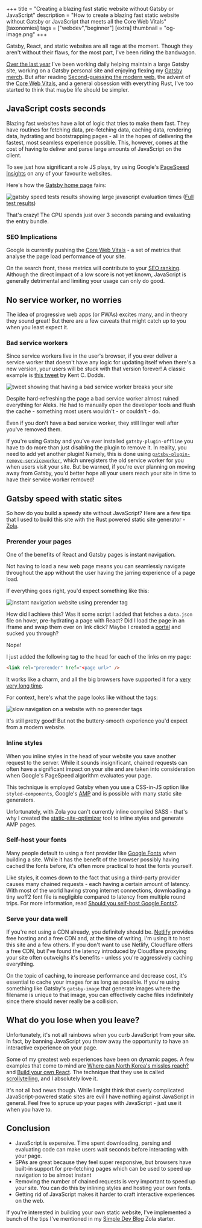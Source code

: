 +++
title = "Creating a blazing fast static website without Gatsby or JavaScript"
description = "How to create a blazing fast static website without Gatsby or JavaScript that meets all the Core Web Vitals"
[taxonomies]
tags = ["webdev","beginner"]
[extra]
thumbnail = "og-image.png"
+++

Gatsby, React, and static websites are all rage at the moment. Though they aren't without their flaws, for the most part, I've been riding the bandwagon.

[Over the last year](https://github.com/gatsbyjs/gatsby/pull/12693) I've been working daily helping maintain a large Gatsby site,
working on a Gatsby personal site and enjoying flexing my [Gatsby merch](https://store.gatsbyjs.org/).
But after reading [Second-guessing the modern web](https://macwright.org/2020/05/10/spa-fatigue.html), the advent of the [Core Web Vitals](https://web.dev/vitals/), and a general obsession with everything Rust,
I've too started to think that maybe life should be simpler.

## JavaScript costs seconds

Blazing fast websites have a lot of logic that tries to make them fast.
They have routines for fetching data, pre-fetching data, caching data, rendering data, hydrating and bootstrapping pages - all in the hopes of delivering the fastest, most seamless experience possible.
This, however, comes at the cost of having to deliver and parse large amounts of JavaScript on the client.

To see just how significant a role JS plays, try using Google's [PageSpeed Insights](https://developers.google.com/speed/docs/insights/v5/about) on any of your favourite websites.

Here's how the [Gatsby home page](https://gatsbyjs.org) fairs:

![gatsby speed tests results showing large javascript evaluation times](./gatsby-speed-test.png)
([Full test results](https://developers.google.com/speed/pagespeed/insights/?url=https%3A%2F%2Fwww.gatsbyjs.org%2F))

That's crazy! The CPU spends just over 3 seconds parsing and evaluating the entry bundle.

### SEO Implications

Google is currently pushing the [Core Web Vitals](https://web.dev/vitals/#core-web-vitals) - a set of metrics that analyse the page load performance of your site.

On the search front, these metrics will contribute to your [SEO ranking](https://www.searchenginejournal.com/googles-core-web-vitals-ranking-signal/370719/).
Although the direct impact of a low score is not yet known, JavaScript is generally detrimental and limiting your usage can only do good.

## No service worker, no worries

The idea of progressive web apps (or PWAs) excites many, and in theory they sound great!
But there are a few caveats that might catch up to you when you least expect it.

### Bad service workers

Since service workers live in the user's browser, if you ever deliver a service worker that doesn't have any logic for updating itself when there's a new version, your users will be stuck with that version forever! A classic example is [this tweet](https://twitter.com/kentcdodds/status/1053241715153227777) by Kent C. Dodds.

![tweet showing that having a bad service worker breaks your site](./bad-service-worker.png)

Despite hard-refreshing the page a bad service worker almost ruined everything for Aleks. He had to manually open the developer tools and flush the cache - something most users wouldn't - or couldn't - do.

Even if you don't have a bad service worker, they still linger well after you've removed them.

If you're using Gatsby and you've ever installed `gatsby-plugin-offline` you have to do more than just disabling the plugin to remove it.
In reality, you need to add yet another plugin! Namely, this is done using [`gatsby-plugin-remove-serviceworker`](https://www.npmjs.com/package/gatsby-plugin-remove-serviceworker), which unregisters the old service worker for you when users visit your site.
But be warned, if you're ever planning on moving away from Gatsby, you'd better hope all your users reach your site in time to have their service worker removed!

## Gatsby speed with static sites

So how do you build a speedy site without JavaScript? Here are a few tips that I used to build this site with the Rust powered static site generator - [Zola](https://www.getzola.org/).

### Prerender your pages

One of the benefits of React and Gatsby pages is instant navigation.

Not having to load a new web page means you can seamlessly navigate throughout the app without the user having the jarring experience of a page load.

If everything goes right, you'd expect something like this:

![instant navigation website using prerender tag](./prerender.gif)

How did I achieve this?
Was it some script I added that fetches a `data.json` file on hover, pre-hydrating a page with React?
Did I load the page in an iframe and swap them over on link click?
Maybe I created a [portal](https://web.dev/hands-on-portals/) and sucked you through?

Nope!

I just added the following tag to the head for each of the links on my page:

```html
<link rel="prerender" href="<page url>" />
```

It works like a charm, and all the big browsers have supported it for a [very very long time](https://caniuse.com/#feat=link-rel-prerender).

For context, here's what the page looks like without the tags:

![slow navigation on a website with no prerender tags](./no-prerender.gif)

It's still pretty good! But not the buttery-smooth experience you'd expect from a modern website.

### Inline styles

When you inline styles in the head of your website you save another request to the server.
While it sounds insignificant, chained requests can often have a significant impact on your site and are taken into consideration when Google's PageSpeed algorithm evaluates your page.

This technique is employed Gatsby when you use a CSS-in-JS option like `styled-components`, Google's [AMP](https://amp.dev/) and is possible with many static site generators.

Unfortunately, with Zola you can't currently inline compiled SASS - that's why I created the [static-site-optimizer](https://github.com/bennetthardwick/static-site-optimizer) tool to inline styles and generate AMP pages.

### Self-host your fonts

Many people default to using a font provider like [Google Fonts](https://fonts.google.com/) when building a site.
While it has the benefit of the browser possibly having cached the fonts before, it's often more practical to host the fonts yourself.

Like styles, it comes down to the fact that using a third-party provider causes many chained requests - each having a certain amount of latency. With most of the world having strong internet connections, downloading a tiny woff2 font file is negligible compared to latency from multiple round trips. For more information, read [Should you self-host Google Fonts?](https://www.tunetheweb.com/blog/should-you-self-host-google-fonts/).

### Serve your data well

If you're not using a CDN already, you definitely should be.
[Netlify](https://www.netlify.com/) provides free hosting and a free CDN and, at the time of writing, I'm using it to host this site and a few others.
If you don't want to use Netlify, Cloudflare offers a free CDN, but I've found the latency introduced by Cloudflare proxying your site often outweighs it's benefits - unless you're aggressively caching everything.

On the topic of caching, to increase performance and decrease cost, it's essential to cache your images for as long as possible.
If you're using something like Gatsby's `gatsby-image` that generate images where the filename is unique to that image, you can effectively cache files indefinitely since there should never really be a collision.

## What do you lose when you leave?

Unfortunately, it's not all rainbows when you curb JavaScript from your site.
In fact, by banning JavaScript you throw away the opportunity to have an interactive experience on your page.

Some of my greatest web experiences have been on dynamic pages.
A few examples that come to mind are [Where can North Korea's missles reach?](https://www.abc.net.au/news/2017-10-16/north-korea-missile-range-map/8880894?nw=0) and [Build your own React](https://pomb.us/build-your-own-react/).
The technique that they use is called [scrollytelling](https://pudding.cool/process/how-to-implement-scrollytelling/), and I absolutely love it.

It's not all bad news though.
While I might think that overly complicated JavaScript-powered static sites are evil I have nothing against JavaScript in general.
Feel free to spruce up your pages with JavaScript - just use it when you have to.

## Conclusion

- JavaScript is expensive.
  Time spent downloading, parsing and evaluating code can make users wait seconds before interacting with your page.
- SPAs are great because they feel super responsive,
  but browsers have built-in support for pre-fetching pages which can be used to speed up navigation to be almost instant
- Removing the number of chained requests is very important to speed up your site.
  You can do this by inlining styles and hosting your own fonts.
- Getting rid of JavaScript makes it harder to craft interactive experiences on the web.

If you're interested in building your own static website, I've implemented a bunch of the tips I've mentioned in my [Simple Dev Blog](https://github.com/bennetthardwick/simple-dev-blog-zola-starter) Zola starter.
